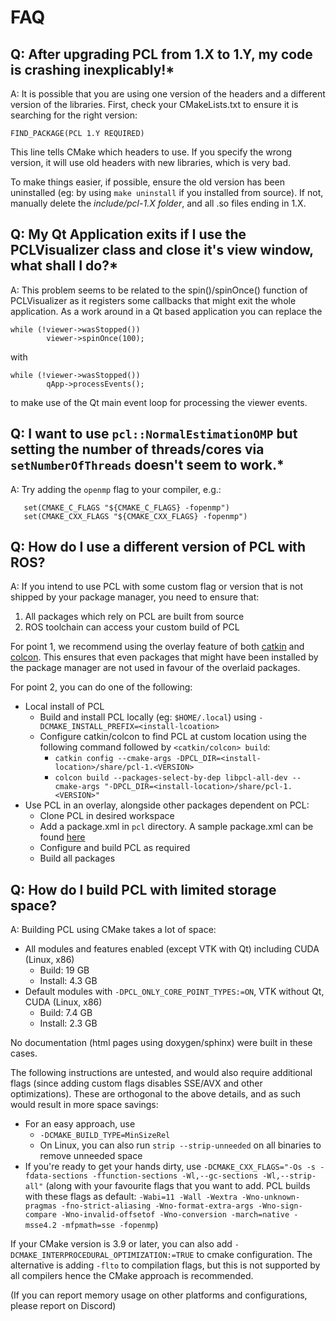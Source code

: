 # FAQ

## Q: After upgrading PCL from 1.X to 1.Y, my code is crashing inexplicably!*

A: It is possible that you are using one version of the headers and a different version of the libraries. First, check your CMakeLists.txt to ensure  it is searching for the right version:
```
FIND_PACKAGE(PCL 1.Y REQUIRED)
```
This line tells CMake which headers to use. If you specify the wrong version, it will use old headers with new libraries, which is very bad.

To make things easier, if possible, ensure the old version has been uninstalled (eg: by using `make uninstall` if you installed from source). If not, manually delete the *include/pcl-1.X folder*, and all .so files ending in 1.X.


## Q: My Qt Application exits if I use the PCLVisualizer class and close it's view window, what shall I do?*

A: This problem seems to be related to the spin()/spinOnce() function of PCLVisualizer as it registers some callbacks that might exit the whole application.
As a work around in a Qt based application you can replace the
```
while (!viewer->wasStopped())
        viewer->spinOnce(100);
```
with
```
while (!viewer->wasStopped())
        qApp->processEvents();
```
to make use of the Qt main event loop for processing the viewer events.

## Q: I want to use `pcl::NormalEstimationOMP` but setting the number of threads/cores via `setNumberOfThreads` doesn't seem to work.*

A: Try adding the `openmp` flag to your compiler, e.g.:

```
   set(CMAKE_C_FLAGS "${CMAKE_C_FLAGS} -fopenmp")
   set(CMAKE_CXX_FLAGS "${CMAKE_CXX_FLAGS} -fopenmp")
```

## Q: How do I use a different version of PCL with ROS?

A: If you intend to use PCL with some custom flag or version that is not shipped by your package manager, you need to ensure that:
1. All packages which rely on PCL are built from source
2. ROS toolchain can access your custom build of PCL

For point 1, we recommend using the overlay feature of both [catkin](http://wiki.ros.org/catkin/Tutorials/workspace_overlaying) and [colcon](https://index.ros.org/doc/ros2/Tutorials/Colcon-Tutorial/#source-an-underlay). This ensures that even packages that might have been installed by the package manager are not used in favour of the overlaid packages.

For point 2, you can do one of the following:
* Local install of PCL
  * Build and install PCL locally (eg: `$HOME/.local`) using `-DCMAKE_INSTALL_PREFIX=<install-lcoation>`
  * Configure catkin/colcon to find PCL at custom location using the following command followed by `<catkin/colcon> build`:
    * `catkin config --cmake-args -DPCL_DIR=<install-location>/share/pcl-1.<VERSION>`
    * `colcon build --packages-select-by-dep libpcl-all-dev --cmake-args "-DPCL_DIR=<install-location>/share/pcl-1.<VERSION>"`
* Use PCL in an overlay, alongside other packages dependent on PCL:
  * Clone PCL in desired workspace
  * Add a package.xml in `pcl` directory. A sample package.xml can be found [here](https://github.com/kunaltyagi/packages.xml)
  * Configure and build PCL as required
  * Build all packages

## Q: How do I build PCL with limited storage space?

A: Building PCL using CMake takes a lot of space:
* All modules and features enabled (except VTK with Qt) including CUDA (Linux, x86)
  * Build: 19 GB
  * Install: 4.3 GB
* Default modules with `-DPCL_ONLY_CORE_POINT_TYPES:=ON`, VTK without Qt, CUDA (Linux, x86)
  * Build: 7.4 GB
  * Install: 2.3 GB

No documentation (html pages using doxygen/sphinx) were built in these cases.

The following instructions are untested, and would also require additional flags (since adding custom flags disables SSE/AVX and other optimizations). These are orthogonal to the above details, and as such would result in more space savings:
* For an easy approach, use
  * `-DCMAKE_BUILD_TYPE=MinSizeRel`
  * On Linux, you can also run `strip --strip-unneeded` on all binaries to remove unneeded space
* If you're ready to get your hands dirty, use `-DCMAKE_CXX_FLAGS="-Os -s -fdata-sections -ffunction-sections -Wl,--gc-sections -Wl,--strip-all"` (along with your favourite flags that you want to add. PCL builds with these flags as default: `-Wabi=11 -Wall -Wextra -Wno-unknown-pragmas -fno-strict-aliasing -Wno-format-extra-args -Wno-sign-compare -Wno-invalid-offsetof -Wno-conversion -march=native -msse4.2 -mfpmath=sse -fopenmp`)

If your CMake version is 3.9 or later, you can also add `-DCMAKE_INTERPROCEDURAL_OPTIMIZATION:=TRUE` to cmake configuration. The alternative is adding `-flto` to compilation flags, but this is not supported by all compilers hence the CMake approach is recommended.

(If you can report memory usage on other platforms and configurations, please report on Discord)